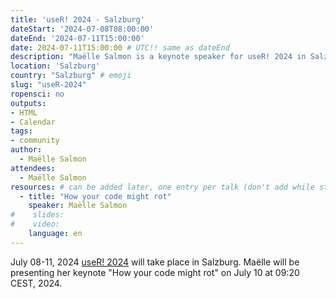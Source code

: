 ```yaml
---
title: 'useR! 2024 - Salzburg'
dateStart: '2024-07-08T08:00:00'
dateEnd: '2024-07-11T15:00:00'
date: 2024-07-11T15:00:00 # UTC!! same as dateEnd
description: "Maëlle Salmon is a keynote speaker for useR! 2024 in Salzburg"
location: 'Salzburg'
country: "Salzburg" # emoji
slug: "useR-2024"
ropensci: no
outputs: 
- HTML
- Calendar 
tags: 
- community
author:
  - Maëlle Salmon
attendees:
  - Maëlle Salmon
resources: # can be added later, one entry per talk (don't add while still empty, add once there are resources)
  - title: "How your code might rot"
    speaker: Maëlle Salmon
#    slides: 
#    video: 
    language: en
---
```


July 08-11, 2024 [useR! 2024](https://events.linuxfoundation.org/user/program/schedule/) will take place in Salzburg. Maëlle will be presenting her keynote "How your code might rot" on July 10 at 09:20 CEST, 2024.


